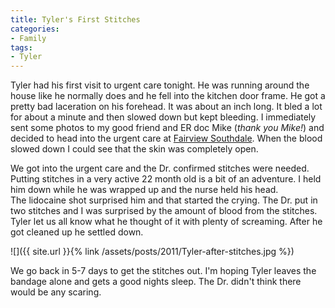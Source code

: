 ```yaml
---
title: Tyler's First Stitches
categories:
- Family
tags:
- Tyler
---
```


Tyler had his first visit to urgent care tonight. He was running around the house like he normally does and he fell into the kitchen door frame. He got a pretty bad laceration on his forehead. It was about an inch long. It bled a lot for about a minute and then slowed down but kept bleeding. I immediately sent some photos to my good friend and ER doc Mike (_thank you Mike!_) and decided to head into the urgent care at [Fairview Southdale](http://www.fairview.org/Hospitals/Southdale/index.htm). When the blood slowed down I could see that the skin was completely open.

We got into the urgent care and the Dr. confirmed stitches were needed. Putting stitches in a very active 22 month old is a bit of an adventure. I held him down while he was wrapped up and the nurse held his head. The lidocaine shot surprised him and that started the crying. The Dr. put in two stitches and I was surprised by the amount of blood from the stitches. Tyler let us all know what he thought of it with plenty of screaming. After he got cleaned up he settled down.

![]({{ site.url }}{% link /assets/posts/2011/Tyler-after-stitches.jpg %})

We go back in 5-7 days to get the stitches out. I'm hoping Tyler leaves the bandage alone and gets a good nights sleep. The Dr. didn't think there would be any scaring.
